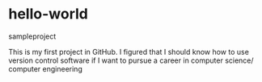 # hello-world
sampleproject

This is my first project in GitHub. I figured that I should know how to use version control software if I want to pursue a career in computer science/ computer engineering
